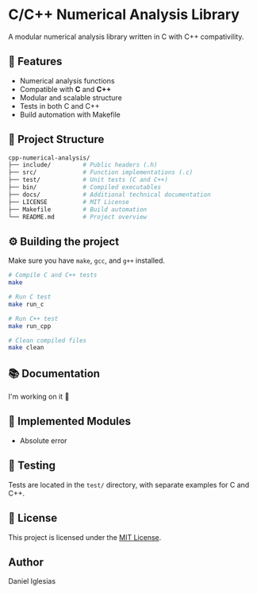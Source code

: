 # C/C++ Numerical Analysis Library

A modular numerical analysis library written in C with C++ compativility.

## 🚀 Features

- Numerical analysis functions
- Compatible with **C** and **C++**
- Modular and scalable structure
- Tests in both C and C++
- Build automation with Makefile

## 📁 Project Structure

```bash
cpp-numerical-analysis/
├── include/         # Public headers (.h)
├── src/             # Function implementations (.c)
├── test/            # Unit tests (C and C++)
├── bin/             # Compiled executables
├── docs/            # Additional technical documentation
├── LICENSE          # MIT License
├── Makefile         # Build automation
└── README.md        # Project overview
```

## ⚙️ Building the project

Make sure you have `make`, `gcc`, and `g++` installed.

```bash
# Compile C and C++ tests
make

# Run C test
make run_c

# Run C++ test
make run_cpp

# Clean compiled files
make clean
```

## 📚 Documentation

I'm working on it 🧐

## 🧩 Implemented Modules

- Absolute error

## 🧪 Testing

Tests are located in the `test/` directory, with separate examples for C and C++.

## 🪪 License

This project is licensed under the [MIT License](https://en.wikipedia.org/wiki/MIT_License).

## Author

Daniel Iglesias
